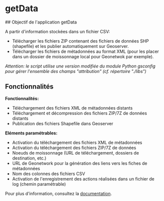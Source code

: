 # getData

## Objectif de l'application getData

A partir d'information stockées dans un fichier CSV:

* Télécharger les fichiers ZIP contenant des fichiers de données SHP (shapefile) et les publier automatiquement sur Geoserver.
* Télécharger les fichiers de métadonnées au format XML (pour les placer dans un dossier de moissonnage local pour Geonetwok par exemple). 

*Attention: le script utilise une version modifiée du module Python gsconfig pour gérer l'ensemble des champs "attribution" (cf. répertoire "./libs")*


## Fonctionnalités

**Fonctionnalités:**

- Téléchargement des fichiers XML de métadonnées distants
- Téléchargement et décompression des fichiers ZIP/7Z de données distants
- Publication des fichiers Shapefile dans Geoserver


**Eléments paramétrables:**

- Activation du téléchargement des fichiers XML de métadonnées
- Activation du téléchargement des fichiers ZIP/7Z de données
- Noeuds de moissonnage (URL de téléchargement, dossiers de destination, etc.)
- URL de Geonetwork pour la génération des liens vers les fiches de métadonnées
- Nom des colonnes des fichiers CSV
- Activation de l'enregistrement des actions réalisées dans un fichier de log (chemin paramétrable)

Pour plus d'information, consultez la [documentation](https://cdn.rawgit.com/cigalsace/get-data/0.3/doc/build/html/index.html).

